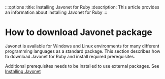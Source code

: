 :::options
:title: Installing Javonet for Ruby
:description: This article provides an information about installing Javonet for Ruby
:::

# How to download Javonet package

Javonet is available for Windows and Linux environments for many different programming languages as a standard package. This section describes how to download Javonet for Ruby and install required prerequisites. 



Additional prerequisites needs to be installed to use external packages. See [Installing Javonet](https://www.javonet.com/guides/v2/getting-started/installing-javonet)
